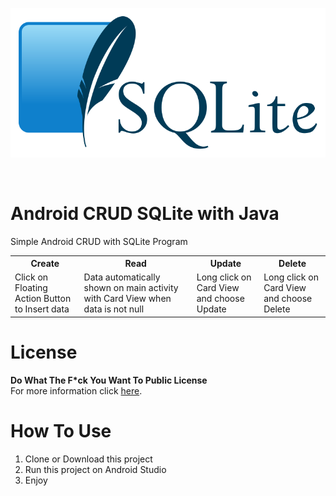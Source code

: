 <p align="center">
  <img src="https://github.com/Stevanus-Christian/Android-CRUD-SQLite/blob/main/SQLite370.svg">
</p>
<br>

# Android CRUD SQLite with Java
Simple Android CRUD with SQLite Program
<br>
<table style="width:100%">
  <tr>
    <th>Create</th>
    <th>Read</th>
    <th>Update</th>
    <th>Delete</th>
  </tr>
  <tr>
    <td>Click on Floating Action Button to Insert data</td>
    <td>Data automatically shown on main activity with Card View when data is not null</td>
    <td>Long click on Card View and choose Update</td>
    <td>Long click on Card View and choose Delete</td>
  </tr>
</table>

# License
<b>Do What The F*ck You Want To Public License</b> 
<br>
For more information click [here](http://www.wtfpl.net/).

# How To Use
1. Clone or Download this project
2. Run this project on Android Studio
3. Enjoy

